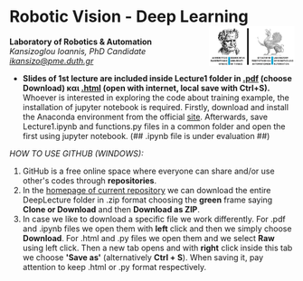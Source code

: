 

# Robotic Vision - Deep Learning <img src='https://raw.githubusercontent.com/IoannisKansizoglou/DeepLectures/master/images/logoDUTH.png' width='30%' align='right'>

**Laboratory of Robotics & Automation**<br />
_Kansizoglou Ioannis, PhD Candidate_<br />
<i> ikansizo@pme.duth.gr </i>

- **Slides of 1st lecture are included inside Lecture1 folder  in [.pdf](https://github.com/IoannisKansizoglou/DeepLectures/blob/master/Lecture1/Lecture1.pdf) (choose Download) και [.html](https://raw.githubusercontent.com/IoannisKansizoglou/DeepLectures/master/Lecture1/Lecture1.html) (open with internet, local save with Ctrl+S).** Whoever is interested in exploring the code about training example, the installation of jupyter notebook is required. Firstly, download and install the Anaconda environment from the official [site](https://www.anaconda.com/download/). Afterwards, save Lecture1.ipynb and functions.py files in a common folder and open the first using jupyter notebook. (## .ipynb file is under evaluation ##)

_HOW TO USE GITHUB (WINDOWS):_ 
1. GitHub is a free online space where everyone can share and/or use other's codes through **repositories**.
2. In the [homepage of current repository](https://github.com/IoannisKansizoglou/DeepLectures) we can download the entire DeepLecture folder in .zip format choosing the **green** frame saying **Clone or Download** and then **Download as ZIP**. 
3. In case we like to download a specific file we work differently. For .pdf and .ipynb files we open them with **left** click and then we simply choose **Download**. For .html and .py files we open them and we select **Raw** using left click. Then a new tab opens and with **right** click inside this tab we choose **'Save as'** (alternatively **Ctrl + S**). When saving it, pay attention to keep .html or .py format respectively.
